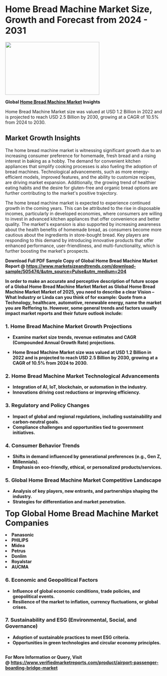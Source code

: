 <H1>Home Bread Machine Market Size, Growth and Forecast from 2024 - 2031</H1><img class="aligncenter size-medium wp-image-584254" src="https://thirdeyenews.in/wp-content/uploads/2024/09/Global-Market-Research-300x168.jpeg" alt="" width="300" height="168" /><p><strong>Global&nbsp;<a href="https://www.marketsizeandtrends.com/download-sample/505474/&amp;utm_source=Pulse&amp;utm_medium=204">Home Bread Machine Market</a> Insights</strong></p><p>Home Bread Machine Market size was valued at USD 1.2 Billion in 2022 and is projected to reach USD 2.5 Billion by 2030, growing at a CAGR of 10.5% from 2024 to 2030.</p><p><h2>Market Growth Insights</h2> <p>The home bread machine market is witnessing significant growth due to an increasing consumer preference for homemade, fresh bread and a rising interest in baking as a hobby. The demand for convenient kitchen appliances that simplify cooking processes is also fueling the adoption of bread machines. Technological advancements, such as more energy-efficient models, improved features, and the ability to customize recipes, are driving market expansion. Additionally, the growing trend of healthier eating habits and the desire for gluten-free and organic bread options are further contributing to the market's positive trajectory.</p> <p><strong></strong></p> <p>The home bread machine market is expected to experience continued growth in the coming years. This can be attributed to the rise in disposable incomes, particularly in developed economies, where consumers are willing to invest in advanced kitchen appliances that offer convenience and better quality. The market's expansion is also supported by increasing awareness about the health benefits of homemade bread, as consumers become more cautious about the ingredients in store-bought bread. Key players are responding to this demand by introducing innovative products that offer enhanced performance, user-friendliness, and multi-functionality, which is further boosting the market's prospects.</p> <p><strong></p><p><span class=""><strong>Download Full PDF Sample Copy of Global Home Bread Machine Market Report</strong> @ <a href="https://www.marketsizeandtrends.com/download-sample/505474/&amp;utm_source=Pulse&amp;utm_medium=204" target="_blank">https://www.marketsizeandtrends.com/download-sample/505474/&amp;utm_source=Pulse&amp;utm_medium=204</a></span></p><p>In order to make an accurate and perceptive description of future scope of a Global&nbsp;Home Bread Machine Market Market as Global&nbsp;Home Bread Machine Market Market of 2025, you need to describe a clear Vision &ndash; What Industry or Linda can you think of for example: Quote from a Technology, healthcare, automotive, renewable energy, name the market you are Reffering to. However, some general trends and factors usually impact market reports and their future outlook include:</p><h3>1.&nbsp;<strong>Home Bread Machine Market Growth Projections</strong></h3><ul><li>Examine market size trends, revenue estimates and CAGR (Compounded Annual Growth Rate) projections.</li><li><p>Home Bread Machine Market size was valued at USD 1.2 Billion in 2022 and is projected to reach USD 2.5 Billion by 2030, growing at a CAGR of 10.5% from 2024 to 2030.</p></li></ul><h3>2.&nbsp;<strong>Home Bread Machine Market Technological Advancements</strong></h3><ul><li>Integration of AI, IoT, blockchain, or automation in the industry.</li><li>Innovations driving cost reductions or improving efficiency.</li></ul><h3>3.&nbsp;<strong>Regulatory and Policy Changes</strong></h3><ul><li>Impact of global and regional regulations, including sustainability and carbon-neutral goals.</li><li>Compliance challenges and opportunities tied to government initiatives.</li></ul><h3>4.&nbsp;<strong>Consumer Behavior Trends</strong></h3><ul><li>Shifts in demand influenced by generational preferences (e.g., Gen Z, Millennials).</li><li>Emphasis on eco-friendly, ethical, or personalized products/services.</li></ul><h3>5.&nbsp;<strong>Global Home Bread Machine Market Competitive Landscape</strong></h3><ul><li>Analysis of key players, new entrants, and partnerships shaping the industry.</li><li>Strategies for differentiation and market penetration.</li></ul><p data-pm-slice="1 1 []"><span style="color: inherit; font-family: inherit; font-size: 25px;">Top Global Home Bread Machine Market Companies</span></p><div class="" data-test-id=""><p><li>Panasonic</li><li> PHILIPS</li><li> Midea</li><li> Petrus</li><li> Donlim</li><li> Royalstar</li><li> AUCMA</li></p></div><h3>6.&nbsp;<strong>Economic and Geopolitical Factors</strong></h3><ul><li>Influence of global economic conditions, trade policies, and geopolitical events.</li><li>Resilience of the market to inflation, currency fluctuations, or global crises.</li></ul><h3>7.&nbsp;<strong>Sustainability and ESG (Environmental, Social, and Governance)</strong></h3><ul><li>Adoption of sustainable practices to meet ESG criteria.</li><li>Opportunities in green technologies and circular economy principles.</li></ul><h2><strong style="font-size: 14px;">For More Information or Query, Visit @&nbsp;</strong><a style="background-color: #ffffff; font-size: 14px;" href="https://www.marketsizeandtrends.com/report/home-bread-machine-market/" target="_blank">https://www.verifiedmarketreports.com/product/airport-passenger-boarding-bridge-market</a></h2>
